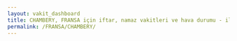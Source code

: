 ```yaml
---
layout: vakit_dashboard
title: CHAMBERY, FRANSA için iftar, namaz vakitleri ve hava durumu - ilçe/eyalet seç
permalink: /FRANSA/CHAMBERY/
---
```


<script type="text/javascript">
  var GLOBAL_COUNTRY = 'FRANSA';
  var GLOBAL_CITY = 'CHAMBERY';
  var GLOBAL_STATE = '';
  var lat = 72;
  var lon = 21;
</script>

